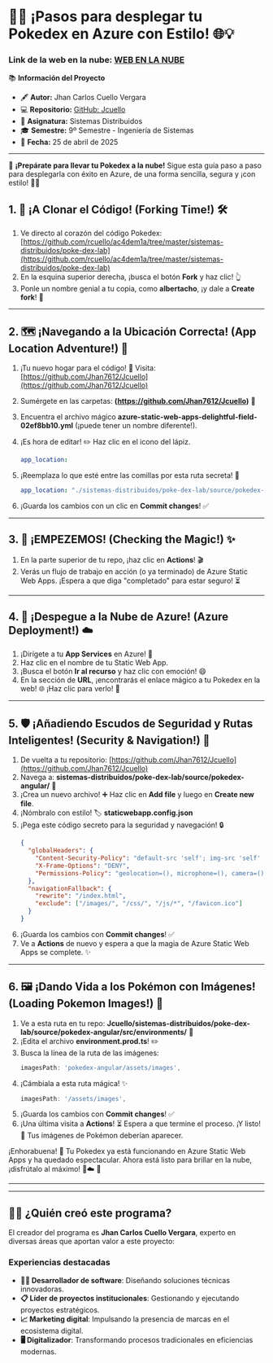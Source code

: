 # 🚀✨  ¡Pasos para desplegar tu Pokedex en Azure con Estilo! 🌐💡

### Link de la web en la nube: [WEB EN LA NUBE](https://nice-cliff-073b80310.6.azurestaticapps.net)

📚 **Información del Proyecto**  
- 🖋️ **Autor:** Jhan Carlos Cuello Vergara  
- 💻 **Repositorio:** [GitHub: Jcuello](https://github.com/Jhan7612/Jcuello)  
- 🏫 **Asignatura:** Sistemas Distribuidos  
- 🎓 **Semestre:** 9º Semestre - Ingeniería de Sistemas  
- 📅 **Fecha:** 25 de abril de 2025  

---

🌟 **¡Prepárate para llevar tu Pokedex a la nube!** Sigue esta guía paso a paso para desplegarla con éxito en Azure, de una forma sencilla, segura y ¡con estilo! 🚀🌈

## 1. 🍴 ¡A Clonar el Código! (Forking Time!) 🛠️

1.  Ve directo al corazón del código Pokedex: [https://github.com/rcuello/ac4dem1a/tree/master/sistemas-distribuidos/poke-dex-lab](https://github.com/rcuello/ac4dem1a/tree/master/sistemas-distribuidos/poke-dex-lab)
2.  En la esquina superior derecha, ¡busca el botón **Fork** y haz clic! 👆
3.  Ponle un nombre genial a tu copia, como **albertacho**, ¡y dale a **Create fork**! 🎉

---

## 2. 🗺️ ¡Navegando a la Ubicación Correcta! (App Location Adventure!) 🧭

1.  ¡Tu nuevo hogar para el código! 🏡 Visita: [https://github.com/Jhan7612/Jcuello](https://github.com/Jhan7612/Jcuello) 
2.  Sumérgete en las carpetas: **(https://github.com/Jhan7612/Jcuello)** 📂
3.  Encuentra el archivo mágico **azure-static-web-apps-delightful-field-02ef8bb10.yml** (¡puede tener un nombre  diferente!).
4.  ¡Es hora de editar! ✏️ Haz clic en el icono del lápiz.

    ```yaml
    app_location:
    ```
6.  ¡Reemplaza lo que esté entre las comillas por esta ruta secreta! 🤫
    ```yaml
    app_location: "./sistemas-distribuidos/poke-dex-lab/source/pokedex-angular"
    ```
7.  ¡Guarda los cambios con un clic en **Commit changes**! ✅

---

## 3. 🚦 ¡EMPEZEMOS! (Checking the Magic!) ✨

1.  En la parte superior de tu repo, ¡haz clic en **Actions**! 🎬
2.  Verás un flujo de trabajo en acción (o ya terminado) de Azure Static Web Apps. ¡Espera a que diga "completado" para estar seguro! ⏳

---

## 4. 🚀 ¡Despegue a la Nube de Azure! (Azure Deployment!) ☁️

1.  ¡Dirígete a tu **App Services** en Azure! 🌠
2.  Haz clic en el nombre de tu Static Web App.
3.  ¡Busca el botón **Ir al recurso** y haz clic con emoción! 😄
4.  En la sección de **URL**, ¡encontrarás el enlace mágico a tu Pokedex en la web! 🌐 ¡Haz clic para verlo! 👀

---

## 5. 🛡️ ¡Añadiendo Escudos de Seguridad y Rutas Inteligentes! (Security & Navigation!) 🧭

1.  De vuelta a tu repositorio: [https://github.com/Jhan7612/Jcuello](https://github.com/Jhan7612/Jcuello) 
2.  Navega a: **sistemas-distribuidos/poke-dex-lab/source/pokedex-angular/** 📂
3.  ¡Crea un nuevo archivo! ➕ Haz clic en **Add file** y luego en **Create new file**.
4.  ¡Nómbralo con estilo! 🏷️ **staticwebapp.config.json**
5.  ¡Pega este código secreto para la seguridad y navegación! 🔒
    ```json
    {
      "globalHeaders": {
        "Content-Security-Policy": "default-src 'self'; img-src 'self' [https://raw.githubusercontent.com](https://raw.githubusercontent.com) [https://pokeapi.co](https://pokeapi.co) [https://assets.pokemon.com](https://assets.pokemon.com); script-src 'self' 'unsafe-inline'; style-src 'self' 'unsafe-inline' [https://fonts.googleapis.com](https://fonts.googleapis.com); font-src 'self' [https://fonts.gstatic.com](https://fonts.gstatic.com); connect-src 'self' [https://beta.pokeapi.co](https://beta.pokeapi.co)",
        "X-Frame-Options": "DENY",
        "Permissions-Policy": "geolocation=(), microphone=(), camera=()"
      },
      "navigationFallback": {
        "rewrite": "/index.html",
        "exclude": ["/images/", "/css/", "/js/*", "/favicon.ico"]
      }
    }
    ```
6.  ¡Guarda los cambios con **Commit changes**! ✅
7.  Ve a **Actions** de nuevo y espera a que la magia de Azure Static Web Apps se complete. ✨

---

## 6. 🖼️ ¡Dando Vida a los Pokémon con Imágenes! (Loading Pokemon Images!) 🎨

1.  Ve a esta ruta en tu repo: **Jcuello/sistemas-distribuidos/poke-dex-lab/source/pokedex-angular/src/environments/** 📂
2.  ¡Edita el archivo **environment.prod.ts**! ✏️
3.  Busca la línea de la ruta de las imágenes:
    ```typescript
    imagesPath: 'pokedex-angular/assets/images',
    ```
4.  ¡Cámbiala a esta ruta mágica! ✨
    ```typescript
    imagesPath: '/assets/images',
    ```
5.  ¡Guarda los cambios con **Commit changes**! ✅
6.  ¡Una última visita a **Actions**! ⏳ Espera a que termine el proceso. ¡Y listo! 🎉 Tus imágenes de Pokémon deberían aparecer.

¡Enhorabuena! 🎊 Tu Pokedex ya está funcionando en Azure Static Web Apps y ha quedado espectacular. Ahora está listo para brillar en la nube, ¡disfrútalo al máximo! 🚀☁️ 🚀

---

---

## 🧑‍💻 **¿Quién creó este programa?**
El creador del programa es **Jhan Carlos Cuello Vergara**, experto en diversas áreas que aportan valor a este proyecto:

### **Experiencias destacadas**
- **👨‍💻 Desarrollador de software**: Diseñando soluciones técnicas innovadoras.
- **📋 Líder de proyectos institucionales**: Gestionando y ejecutando proyectos estratégicos.
- **📈 Marketing digital**: Impulsando la presencia de marcas en el ecosistema digital.
- **🖥️ Digitalizador**: Transformando procesos tradicionales en eficiencias modernas.




